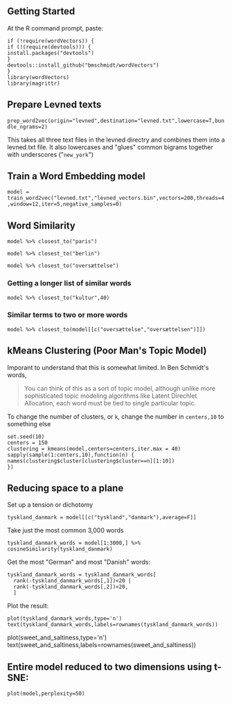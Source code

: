 ## Getting Started

At the R command prompt, paste:
```
if (!require(wordVectors)) {
if (!(require(devtools))) {
install.packages("devtools")
}
devtools::install_github("bmschmidt/wordVectors")
}
library(wordVectors)
library(magrittr)
```

## Prepare Levned texts

`prep_word2vec(origin="levned",destination="levned.txt",lowercase=T,bundle_ngrams=2)`

This takes all three text files in the levned directry and combines them into a levned.txt file. It also lowercases and "glues" common bigrams together with underscores ("`new_york`")

## Train a Word Embedding model

`model = train_word2vec("levned.txt","levned_vectors.bin",vectors=200,threads=4,window=12,iter=5,negative_samples=0)`

## Word Similarity

`model %>% closest_to("paris")`

`model %>% closest_to("berlin")`

`model %>% closest_to("oversættelse")`

### Getting a longer list of similar words

`model %>% closest_to("kultur",40)`

### Similar terms to two or more words

`model %>% closest_to(model[[c("oversættelse","oversættelsen")]])`

## kMeans Clustering (Poor Man's Topic Model)

Imporant to understand that this is somewhat limited.  In Ben Schmidt's words,

>You can think of this as a sort of topic model, although unlike more sophisticated topic modeling algorithms like Latent Direchlet Allocation, each word must be tied to single particular topic.

To change the number of clusters, or `k`, change the number in `centers,10` to something else

```
set.seed(10)
centers = 150
clustering = kmeans(model,centers=centers,iter.max = 40)
sapply(sample(1:centers,10),function(n) {
names(clustering$cluster[clustering$cluster==n][1:10])
})
```

## Reducing space to a plane

Set up a tension or dichotomy 

`tyskland_danmark = model[[c("tyskland","danmark"),average=F]]`

Take just the most common 3,000 words

`tyskland_danmark_words = model[1:3000,] %>% cosineSimilarity(tyskland_danmark)`

Get the most "German" and most "Danish" words:

```
tyskland_danmark_words = tyskland_danmark_words[
  rank(-tyskland_danmark_words[,1])<20 |
  rank(-tyskland_danmark_words[,2])<20,
  ]
```
Plot the result:

```
plot(tyskland_danmark_words,type='n')
text(tyskland_danmark_words,labels=rownames(tyskland_danmark_words))
```

plot(sweet_and_saltiness,type='n')
text(sweet_and_saltiness,labels=rownames(sweet_and_saltiness))

## Entire model reduced to two dimensions using t-SNE:

`plot(model,perplexity=50)`
